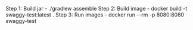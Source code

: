Step 1:  Build jar -  ./gradlew assemble
Step 2:  Build image - docker build -t swaggy-test:latest .
Step 3:  Run images - docker run --rm -p 8080:8080 swaggy-test

